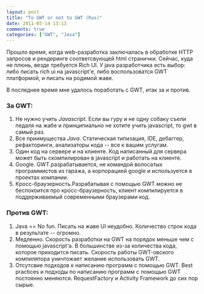 ```yaml
---
layout: post
title: "To GWT or not to GWT (Rus)"
date: 2011-05-14 13:13
comments: true
categories: ["GWT", "Java"]
---
```


Прошло время, когда web-разработка заключалась в обработке HTTP запросов и рендеринге соответсвующей html странички. Сейчас, куда не плюнь, везде требуется Rich UI. У java разработчика есть выбор: либо писать rich ui на javascript'e, либо воспользоватся GWT платформой, и писать на родимой жаве.

В последнее время мне удалось поработать с GWT, итак за и против.

### За GWT:

1. Не нужно учить *Javascript*. Если вы гуру и не одну собаку съели педаля на жабе и принципиально не хотите учить javascript, то gwt в самый раз.
2. Все приимущества *Java*. Статическая типизация, IDE, дебаггер, рефакторинги, анализаторы кода -- все к вашим услугам.
3. Один код на сервере и на клиенте. Код написанный для сервера может быть скомпилирован в javascript и работать на клиенте.
4. Google. GWT разрабатывается, не командой волосатых программистов из гаража, а корпорацией google и используется в проектах компании.
5. Кросс-браузерность.Разрабатывая с помощью GWT можно не беспокоится про кросс-браузерность, клиент компилируется в поддерживаемый современными браузерами код.

### Против GWT:

1. Java == No fun. Писать на жаве UI неудобно. Количество строк кода в результате -- огромно.
2. Медленно. Скорость разработки на GWT на порядок меньше чем с помощью javascript'a. В большинстве из-за количества кода, которое приходится писать. Скорость работы GWT-овского компилятора уничтожает желание использовать GWT.
3. Отсутсвие подходов к написанию программ с помощью GWT. Best practices и подходы по написанию программ с помощью GWT постоянно меняются. RequestFactory и Activity Framework до сих пор сырые.
